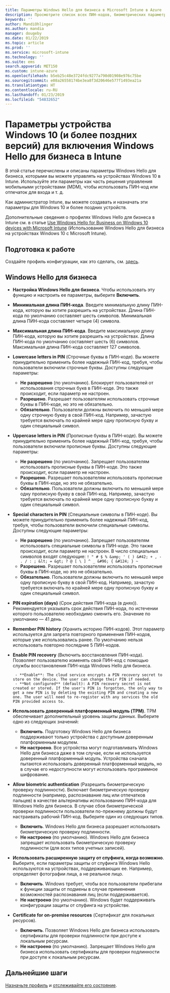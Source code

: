 ```yaml
---
title: Параметры Windows Hello для бизнеса в Microsoft Intune в Azure | Документация Майкрософт
description: Просмотрите список всех ПИН-кодов, биометрических параметров и параметров защиты от спуфинга в профиле Защиты идентификации для использования и настройки Windows Hello для бизнеса на устройствах Windows 10 в Microsoft Intune.
keywords: ''
author: MandiOhlinger
ms.author: mandia
manager: dougeby
ms.date: 01/22/2019
ms.topic: article
ms.prod: ''
ms.service: microsoft-intune
ms.technology: ''
ms.suite: ems
search.appverid: MET150
ms.custom: intune-azure
ms.openlocfilehash: b5eb25c48e3724fdc9277a790d01908e976c75be
ms.sourcegitcommit: e08a26558174be3ea8f3d20646e577f1493ea21a
ms.translationtype: HT
ms.contentlocale: ru-RU
ms.lasthandoff: 01/23/2019
ms.locfileid: "54832652"
---
```

# <a name="windows-10-and-newer-device-settings-to-enable-windows-hello-for-business-in-intune"></a>Параметры устройства Windows 10 (и более поздних версий) для включения Windows Hello для бизнеса в Intune

В этой статье перечислены и описаны параметры Windows Hello для бизнеса, которыми вы можете управлять на устройствах Windows 10 в Intune. Используйте эти параметры как часть решения управления мобильными устройствами (MDM), чтобы использовать ПИН-код или отпечаток для входа и т. д.

Как администратор Intune, вы можете создавать и назначать эти параметры для Windows 10 и более поздних устройств.

Дополнительные сведения о профилях Windows Hello для бизнеса в Intune см. в статье [Use Windows Hello for Business on Windows 10 devices with Microsoft Intune](identity-protection-configure.md) (Использование Windows Hello для бизнеса на устройствах Windows 10 с Microsoft Intune).

## <a name="before-you-begin"></a>Подготовка к работе

Создайте профиль конфигурации, как это сделать, см. [здесь](identity-protection-configure.md#create-the-device-profile).

## <a name="windows-hello-for-business"></a>Windows Hello для бизнеса

- **Настройка Windows Hello для бизнеса**. Чтобы использовать эту функцию и настроить ее параметры, выберите **Включить**.
- **Минимальная длина ПИН-кода**. Введите минимальную длину ПИН-кода, которую вы хотите разрешить на устройствах. Длина ПИН-кода по умолчанию составляет шесть символов. Минимальная длина ПИН-кода составляет четыре (4) символа.
- **Максимальная длина ПИН-кода**. Введите максимальную длину ПИН-кода, которую вы хотите разрешить на устройствах. Длина ПИН-кода по умолчанию составляет шесть (6) символов. Максимальная длина ПИН-кода составляет 127 символов.  
- **Lowercase letters in PIN** (Строчные буквы в ПИН-коде). Вы можете принудительно применить более надежный ПИН-код, требуя, чтобы пользователи включили строчные буквы. Доступны следующие параметры:

  - **Не разрешено** (по умолчанию). Блокирует пользователей от использования строчных букв в ПИН-коде. Это также происходит, если параметр не настроен.
  - **Разрешено**. Разрешает пользователям использовать строчные буквы в ПИН-коде, но это не обязательно.
  - **Обязательно**. Пользователи должны включить по меньшей мере одну строчную букву в свой ПИН-код. Например, зачастую требуется включать по крайней мере одну прописную букву и один специальный символ.

- **Uppercase letters in PIN** (Прописные буквы в ПИН-коде). Вы можете принудительно применить более надежный ПИН-код, требуя, чтобы пользователи включили прописные буквы. Доступны следующие параметры:

  - **Не разрешено** (по умолчанию). Запрещает пользователям использовать прописные буквы в ПИН-коде. Это также происходит, если параметр не настроен.
  - **Разрешено**. Разрешает пользователям использовать прописные буквы в ПИН-коде, но это не обязательно.
  - **Обязательно**. Пользователи должны включить по меньшей мере одну прописную букву в свой ПИН-код. Например, зачастую требуется включать по крайней мере одну прописную букву и один специальный символ.

- **Special characters in PIN** (Специальные символы в ПИН-коде). Вы можете принудительно применить более надежный ПИН-код, требуя, чтобы пользователи включили специальные символы. Доступны следующие параметры:

  - **Не разрешено** (по умолчанию). Запрещает пользователям использовать специальные символы в ПИН-коде. Это также происходит, если параметр не настроен.
    В число специальных символов входят следующие: `! " # $ % &amp; ' ( ) &#42; + , - . / : ; &lt; = &gt; ? @ [ \ ] ^ _ &#96; { &#124; } ~`
  - **Разрешено**. Разрешает пользователям использовать прописные буквы в ПИН-коде, но это не обязательно.
  - **Обязательно**. Пользователи должны включить по меньшей мере одну прописную букву в свой ПИН-код. Например, зачастую требуется включать по крайней мере одну прописную букву и один специальный символ.

- **PIN expiration (days)** (Срок действия ПИН-кода (в днях)). Рекомендуется указывать срок действия ПИН-кода, по истечении которого пользователю необходимо сменить его. Значение по умолчанию — 41 день.

- **Remember PIN history** (Хранить историю ПИН-кодов). Этот параметр используется для запрета повторного применения ПИН-кодов, которые уже использовались ранее. По умолчанию нельзя использовать повторно последние 5 ПИН-кодов.  
- **Enable PIN recovery** (Включить восстановления ПИН-кода). Позволяет пользователю изменять свой ПИН-код с помощью службы восстановления ПИН-кода Windows Hello для бизнеса.

       - **Enable**: The cloud service encrypts a PIN recovery secret to store on the device. The user can change their PIN if needed.  
       - **Not configured** (default): A PIN recovery secret is not created or stored. If the user's PIN is forgotten, the only way to get a new PIN is by deleting the existing PIN and creating a new one. The user will need to re-register with any services the old PIN provided access to.  

- **Использовать доверенный платформенный модуль (TPM)**. TPM обеспечивает дополнительный уровень защиты данных. Выберите одно из следующих значений:  
  - **Включить**. Подготовку Windows Hello для бизнеса поддерживают только устройства с доступным доверенным платформенным модулем.
  - **Не настроено**. Все устройства могут подготавливать Windows Hello для бизнеса даже в том случае, если не используется доверенный платформенный модуль. Устройства сначала пытаются использовать доверенный платформенный модуль, но в случае его недоступности могут использовать программное шифрование.  

- **Allow biometric authentication** (Разрешить биометрическую проверку подлинности). Включает биометрическую проверку подлинности (например, распознавание лиц или отпечатков пальцев) в качестве альтернативы использованию ПИН-кода для Windows Hello для бизнеса. В случае сбоя биометрической проверки подлинности пользователи по-прежнему должны будут настраивать рабочий ПИН-код. Выберите один из следующих типов.

  - **Включить**. Windows Hello для бизнеса разрешает использовать биометрическую проверку подлинности.
  - **Не настроено** (по умолчанию). Windows Hello для бизнеса запрещает использовать биометрическую проверку подлинности (для всех типов учетных записей).

- **Использовать расширенную защиту от спуфинга, когда возможно**. Выберите, если параметры защиты от спуфинга Windows Hello используются на устройствах, поддерживающих ее. Например, определяет фотографии лица, а не реальное лицо.

  - **Включить**. Windows требует, чтобы все пользователи прибегали к функции защиты от подмены в случае применения возможностей распознавания лиц (если поддерживается).  
  - **Не настроено** (по умолчанию). Windows будет поддерживать конфигурации защиты от спуфинга на устройстве.

- **Certificate for on-premise resources** (Сертификат для локальных ресурсов). 

  - **Включить**. Позволяет Windows Hello для бизнеса использовать сертификаты для проверки подлинности при доступе к локальным ресурсам.
  - **Не настроено** (по умолчанию). Запрещает Windows Hello для бизнеса использовать сертификаты для проверки подлинности при доступе к локальным ресурсам.  

## <a name="next-steps"></a>Дальнейшие шаги

[Назначьте профиль](device-profile-assign.md) и [отслеживайте его состояние](device-profile-monitor.md).